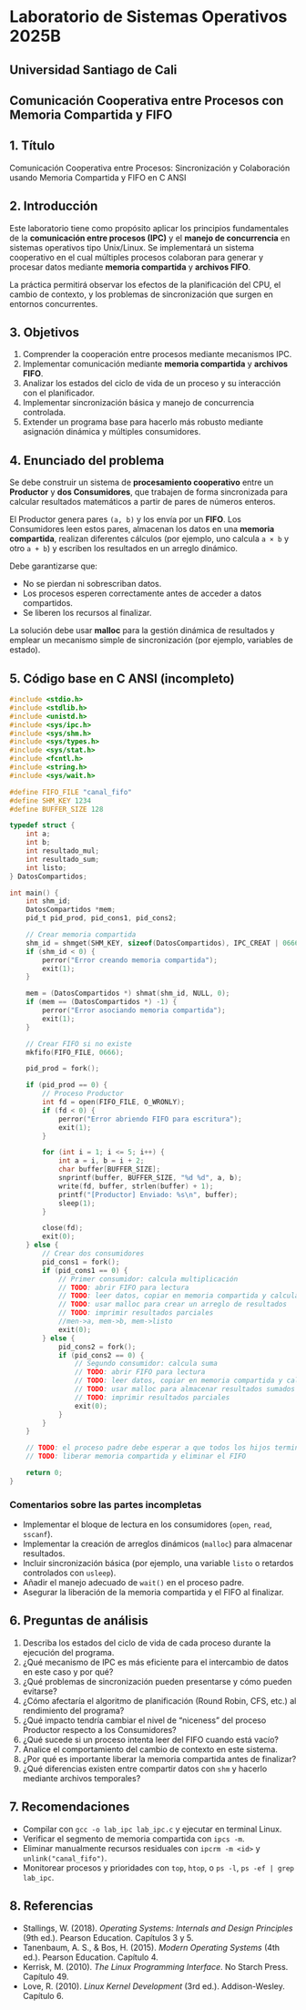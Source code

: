 # Laboratorio de Sistemas Operativos 2025B
## Universidad Santiago de Cali
## Comunicación Cooperativa entre Procesos con Memoria Compartida y FIFO

## 1. Título
Comunicación Cooperativa entre Procesos: Sincronización y Colaboración usando Memoria Compartida y FIFO en C ANSI

## 2. Introducción
Este laboratorio tiene como propósito aplicar los principios fundamentales de la **comunicación entre procesos (IPC)** y el **manejo de concurrencia** en sistemas operativos tipo Unix/Linux. Se implementará un sistema cooperativo en el cual múltiples procesos colaboran para generar y procesar datos mediante **memoria compartida** y **archivos FIFO**.  

La práctica permitirá observar los efectos de la planificación del CPU, el cambio de contexto, y los problemas de sincronización que surgen en entornos concurrentes.  

## 3. Objetivos
1. Comprender la cooperación entre procesos mediante mecanismos IPC.  
2. Implementar comunicación mediante **memoria compartida** y **archivos FIFO**.  
3. Analizar los estados del ciclo de vida de un proceso y su interacción con el planificador.  
4. Implementar sincronización básica y manejo de concurrencia controlada.  
5. Extender un programa base para hacerlo más robusto mediante asignación dinámica y múltiples consumidores.  

## 4. Enunciado del problema
Se debe construir un sistema de **procesamiento cooperativo** entre un **Productor** y **dos Consumidores**, que trabajen de forma sincronizada para calcular resultados matemáticos a partir de pares de números enteros.  

El Productor genera pares `(a, b)` y los envía por un **FIFO**. Los Consumidores leen estos pares, almacenan los datos en una **memoria compartida**, realizan diferentes cálculos (por ejemplo, uno calcula `a × b` y otro `a + b`) y escriben los resultados en un arreglo dinámico.  

Debe garantizarse que:
- No se pierdan ni sobrescriban datos.
- Los procesos esperen correctamente antes de acceder a datos compartidos.
- Se liberen los recursos al finalizar.  

La solución debe usar **malloc** para la gestión dinámica de resultados y emplear un mecanismo simple de sincronización (por ejemplo, variables de estado).  

## 5. Código base en C ANSI (incompleto)

```c
#include <stdio.h>
#include <stdlib.h>
#include <unistd.h>
#include <sys/ipc.h>
#include <sys/shm.h>
#include <sys/types.h>
#include <sys/stat.h>
#include <fcntl.h>
#include <string.h>
#include <sys/wait.h>

#define FIFO_FILE "canal_fifo"
#define SHM_KEY 1234
#define BUFFER_SIZE 128

typedef struct {
    int a;
    int b;
    int resultado_mul;
    int resultado_sum;
    int listo;
} DatosCompartidos;

int main() {
    int shm_id;
    DatosCompartidos *mem;
    pid_t pid_prod, pid_cons1, pid_cons2;

    // Crear memoria compartida
    shm_id = shmget(SHM_KEY, sizeof(DatosCompartidos), IPC_CREAT | 0666);
    if (shm_id < 0) {
        perror("Error creando memoria compartida");
        exit(1);
    }

    mem = (DatosCompartidos *) shmat(shm_id, NULL, 0);
    if (mem == (DatosCompartidos *) -1) {
        perror("Error asociando memoria compartida");
        exit(1);
    }

    // Crear FIFO si no existe
    mkfifo(FIFO_FILE, 0666);

    pid_prod = fork();

    if (pid_prod == 0) {
        // Proceso Productor
        int fd = open(FIFO_FILE, O_WRONLY);
        if (fd < 0) {
            perror("Error abriendo FIFO para escritura");
            exit(1);
        }

        for (int i = 1; i <= 5; i++) {
            int a = i, b = i + 2;
            char buffer[BUFFER_SIZE];
            snprintf(buffer, BUFFER_SIZE, "%d %d", a, b);
            write(fd, buffer, strlen(buffer) + 1);
            printf("[Productor] Enviado: %s\n", buffer);
            sleep(1);
        }

        close(fd);
        exit(0);
    } else {
        // Crear dos consumidores
        pid_cons1 = fork();
        if (pid_cons1 == 0) {
            // Primer consumidor: calcula multiplicación
            // TODO: abrir FIFO para lectura
            // TODO: leer datos, copiar en memoria compartida y calcular a*b
            // TODO: usar malloc para crear un arreglo de resultados
            // TODO: imprimir resultados parciales
            //men->a, mem->b, mem->listo
            exit(0);
        } else {
            pid_cons2 = fork();
            if (pid_cons2 == 0) {
                // Segundo consumidor: calcula suma
                // TODO: abrir FIFO para lectura
                // TODO: leer datos, copiar en memoria compartida y calcular a+b
                // TODO: usar malloc para almacenar resultados sumados
                // TODO: imprimir resultados parciales
                exit(0);
            }
        }
    }

    // TODO: el proceso padre debe esperar a que todos los hijos terminen
    // TODO: liberar memoria compartida y eliminar el FIFO

    return 0;
}
```

### Comentarios sobre las partes incompletas
- Implementar el bloque de lectura en los consumidores (`open`, `read`, `sscanf`).  
- Implementar la creación de arreglos dinámicos (`malloc`) para almacenar resultados.  
- Incluir sincronización básica (por ejemplo, una variable `listo` o retardos controlados con `usleep`).  
- Añadir el manejo adecuado de `wait()` en el proceso padre.  
- Asegurar la liberación de la memoria compartida y el FIFO al finalizar.  

## 6. Preguntas de análisis
1. Describa los estados del ciclo de vida de cada proceso durante la ejecución del programa.  
2. ¿Qué mecanismo de IPC es más eficiente para el intercambio de datos en este caso y por qué?  
3. ¿Qué problemas de sincronización pueden presentarse y cómo pueden evitarse?  
4. ¿Cómo afectaría el algoritmo de planificación (Round Robin, CFS, etc.) al rendimiento del programa?  
5. ¿Qué impacto tendría cambiar el nivel de “niceness” del proceso Productor respecto a los Consumidores?  
6. ¿Qué sucede si un proceso intenta leer del FIFO cuando está vacío?  
7. Analice el comportamiento del cambio de contexto en este sistema.  
8. ¿Por qué es importante liberar la memoria compartida antes de finalizar?  
9. ¿Qué diferencias existen entre compartir datos con `shm` y hacerlo mediante archivos temporales?  

## 7. Recomendaciones
- Compilar con `gcc -o lab_ipc lab_ipc.c` y ejecutar en terminal Linux.  
- Verificar el segmento de memoria compartida con `ipcs -m`.  
- Eliminar manualmente recursos residuales con `ipcrm -m <id>` y `unlink("canal_fifo")`.  
- Monitorear procesos y prioridades con `top`, `htop`, o `ps -l`, `ps -ef | grep lab_ipc`.  

## 8. Referencias
- Stallings, W. (2018). *Operating Systems: Internals and Design Principles* (9th ed.). Pearson Education. Capítulos 3 y 5.  
- Tanenbaum, A. S., & Bos, H. (2015). *Modern Operating Systems* (4th ed.). Pearson Education. Capítulo 4.  
- Kerrisk, M. (2010). *The Linux Programming Interface*. No Starch Press. Capítulo 49.  
- Love, R. (2010). *Linux Kernel Development* (3rd ed.). Addison-Wesley. Capítulo 6.  
